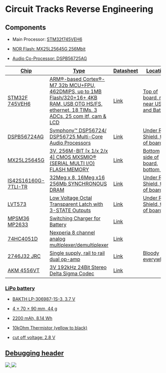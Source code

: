 # Circuit Tracks Reverse Engineering

  

## Components

* Main Processor: <a  href="https://www.st.com/en/microcontrollers-microprocessors/stm32f745ve.html">STM32f745VEH6

* NOR Flash: MX25L25645G 256Mbit

* Audio Co-Processor: DSPB56725AG

  
| Chip                | Type                                                                                                                                             | Datasheet                                                                                                       | Location                                 |
| ------------------- | ------------------------------------------------------------------------------------------------------------------------------------------------ | --------------------------------------------------------------------------------------------------------------- | ---------------------------------------- |
| STM32F 745VEH6      | ARM®-based Cortex®-M7 32b MCU+FPU, 462DMIPS, up to 1MB Flash/320+16+ 4KB<br>RAM, USB OTG HS/FS, ethernet, 18 TIMs, 3 ADCs, 25 com itf, cam & LCD | [Link](https://www.mouser.com/datasheet/2/389/stm32f745ie-1851206.pdf)                                          | Top of board, right near USB and Battery |
| DSPB56724AG         | Symphony™ DSP56724/ DSP56725 Multi-Core Audio Processors                                                                                         | [Link](https://www.mouser.com/datasheet/2/302/DSP56724EC-3138382.pdf)                                           | Under RF Shield, top of board            |
| MX25L25645G         | 3V, 256M-BIT [x 1/x 2/x 4] CMOS MXSMIO® (SERIAL MULTI I/O) FLASH MEMORY                                                                          | [Link](https://www.mxic.com.tw/Lists/Datasheet/Attachments/8906/MX25L25645G,%203V,%20256Mb,%20v2.0.pdf)         | Bottom side of board, bottom left        |
| IS42S16160G-7TLI-TR | 32Meg x 8, 16Meg x16 256Mb SYNCHRONOUS DRAM                                                                                                      | [Link](https://www.mouser.com/datasheet/2/198/42_45S83200G_16160G-258274.pdf)                                   | Under RF Shield, top of board            |
| LVT573              | Low Voltage Octal Transparent Latch with 3-STATE Outputs                                                                                         | [Link](https://www.mouser.com/datasheet/2/149/74lvt573-289200.pdf)                                              | Under RF Shield, top of board            |
| MPSM36 MP2633       | Switching Charger for Battery                                                                                                                    | [Link](https://www.monolithicpower.com/en/mp2633.html)                                                          |                                          |
| 74HC4051D           | Nexperia 8 channel analog multiplexer/demultiplexer                                                                                              | [Link](https://assets.nexperia.com/documents/data-sheet/74HC_HCT4051.pdf)                                       |                                          |
| 2746J32 JRC         | Single supply, rail to rail dual op-amp                                                                                                          | [Link](https://www.nisshinbo-microdevices.co.jp/en/pdf/datasheet/NJM2746_E.pdf)                                 | Bloody everywhere                        |
| AKM 4556VT          | 3V 192kHz 24Bit Stereo Delta Sigma Codec                                                                                                         | [Link](https://www.akm.com/content/dam/documents/products/audio/audio-codec/ak4556vt/ak4556vt-en-datasheet.pdf) |                                          |

### LiPo battery

* BAKTH LP-306987-1S-3, 3.7 V

* 4 × 70 × 90 mm, 44 g

* 2200 mAh, 8.14 Wh

* 10kOhm Thermistor (yellow to black)

* cut off voltage: 2.8 V

  

## Debugging header

<image  src="./Documentation/Diagrams/debugHeader.svg">
<image  src="./Documentation/Mainboard-Photos/j3_debug_port.png">
